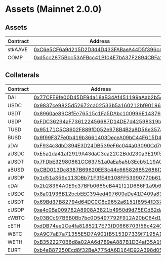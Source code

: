 # Assets (Mainnet 2.0.0)
## Assets
| Contract | Address |
| --- | --- |
| stkAAVE | [0xC6e5CF6a9d215D2D3d4D433FABaeA44D5f396c43](https://etherscan.io/0xC6e5CF6a9d215D2D3d4D433FABaeA44D5f396c43) |
| COMP | [0xd5cc2875Bbc53AFBcc41Bf04E7bA37F2894CBFa1](https://etherscan.io/0xd5cc2875Bbc53AFBcc41Bf04E7bA37F2894CBFa1) |

## Collaterals
| Contract | Address |
| --- | --- |
| DAI | [0x77CFE9fe00D45DF94a18aB34Af451199aAab2b5e](https://etherscan.io/0x77CFE9fe00D45DF94a18aB34Af451199aAab2b5e) |
| USDC | [0x9837ce9825d52672ca02533b5a160212bf901963](https://etherscan.io/0x9837ce9825d52672ca02533b5a160212bf901963) |
| USDT | [0x8960ae89C8fEe76515c1Fa5DAbc100996E143798](https://etherscan.io/0x8960ae89C8fEe76515c1Fa5DAbc100996E143798) |
| USDP | [0xFDC36294aF736122456687D14DE7d42598319b7C](https://etherscan.io/0xFDC36294aF736122456687D14DE7d42598319b7C) |
| TUSD | [0x95171C5C8602F889fD052e978B4B2a8D56e357a5](https://etherscan.io/0x95171C5C8602F889fD052e978B4B2a8D56e357a5) |
| BUSD | [0x9f99F37Fe0b419b3661403DeceA09bC44F615D46](https://etherscan.io/0x9f99F37Fe0b419b3661403DeceA09bC44F615D46) |
| aDAI | [0xF934c3dbD394E3D24DB539eF6c044a03090Cd702](https://etherscan.io/0xF934c3dbD394E3D24DB539eF6c044a03090Cd702) |
| aUSDC | [0xE5a1da41af2919A43daC3ea22C2Bdd230a3E19f5](https://etherscan.io/0xE5a1da41af2919A43daC3ea22C2Bdd230a3E19f5) |
| aUSDT | [0x7FDbE32980861CC63751a0aEa5a5b3Ecb5119ACD](https://etherscan.io/0x7FDbE32980861CC63751a0aEa5a5b3Ecb5119ACD) |
| aBUSD | [0xCBD013Dc8387B69620EE3c44c665826852686f24](https://etherscan.io/0xCBD013Dc8387B69620EE3c44c665826852686f24) |
| aUSDP | [0x1d51a359e113DBb71F3fE49108FF53990770b61c](https://etherscan.io/0x1d51a359e113DBb71F3fE49108FF53990770b61c) |
| cDAI | [0x2b28364A0E9c37BFb0685cB441f11D686F1a9b6c](https://etherscan.io/0x2b28364A0E9c37BFb0685cB441f11D686F1a9b6c) |
| cUSDC | [0x8a01936B12bcbEEC394ed497600eDe41D409a83F](https://etherscan.io/0x8a01936B12bcbEEC394ed497600eDe41D409a83F) |
| cUSDT | [0x69Bd37B82794d64DC0C8c9652a6151f8954fD378](https://etherscan.io/0x69Bd37B82794d64DC0C8c9652a6151f8954fD378) |
| cUSDP | [0xe4c0Ba009782A8908A3821b4950d9d75ECdB2dA6](https://etherscan.io/0xe4c0Ba009782A8908A3821b4950d9d75ECdB2dA6) |
| cWBTC | [0x03BCc97B6B0Bb7bc0D5497792F912A20bC64d162](https://etherscan.io/0x03BCc97B6B0Bb7bc0D5497792F912A20bC64d162) |
| cETH | [0xdDB74ee1Ce4fa8185217E73fD0666703f58c424C](https://etherscan.io/0xdDB74ee1Ce4fa8185217E73fD0666703f58c424C) |
| WBTC | [0xA9C7aE7a71355E5D7A901fB5153D7339f7195A13](https://etherscan.io/0xA9C7aE7a71355E5D7A901fB5153D7339f7195A13) |
| WETH | [0xB3522270B6d8a02AA6d789eA887B1D34af35A193](https://etherscan.io/0xB3522270B6d8a02AA6d789eA887B1D34af35A193) |
| EURT | [0xb4eB87250Ecd8f32BeA775dA6D164D92A398d05b](https://etherscan.io/0xb4eB87250Ecd8f32BeA775dA6D164D92A398d05b) |
        